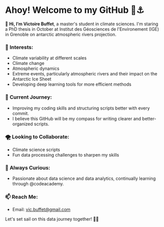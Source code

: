 # Ahoy! Welcome to my GitHub 🌊⚓️

👋 **Hi, I’m Victoire Buffet**, a master's student in climate sciences. I'm staring a PhD thesis in October at Institut des Géosciences de l'Environement (IGE) in Grenoble on antarctic atmospheric rivers projection.

### 🌟 **Interests**:
- Climate variability at different scales
- Climate change
- Atmospheric dynamics
- Extreme events, particularly atmospheric rivers and their impact on the Antarctic Ice Sheet
- Developing deep learning tools for more efficient methods

### 🌱 **Current Journey**:
- Improving my coding skills and structuring scripts better with every commit.
- I believe this GitHub will be my compass for writing clearer and better-organized scripts.
  
### 🌪 **Looking to Collaborate**:
- Climate science scripts
- Fun data processing challenges to sharpen my skills

### 👾 **Always Curious**:
- Passionate about data science and data analytics, continually learning through @codeacademy.

### 📫 **Reach Me**:
- Email: vic.buffet@gmail.com

Let's set sail on this data journey together! 🚢✨
